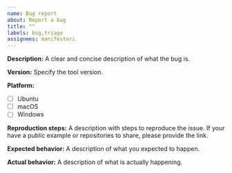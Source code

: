 ```yaml
---
name: Bug report
about: Report a bug
title: ""
labels: bug,triage
assignees: manifestori
---
```


<!--

Thanks for your bug report!

Before submitting this issue, please make sure the same problem was not
already reported by someone else.

-->

**Description:**
A clear and concise description of what the bug is.

**Version:**
Specify the tool version.

**Platform:**

- [ ] Ubuntu
- [ ] macOS
- [ ] Windows

**Reproduction steps:**
A description with steps to reproduce the issue. If your have a public example or repositories to share, please provide the link.

**Expected behavior:**
A description of what you expected to happen.

**Actual behavior:**
A description of what is actually happening.
